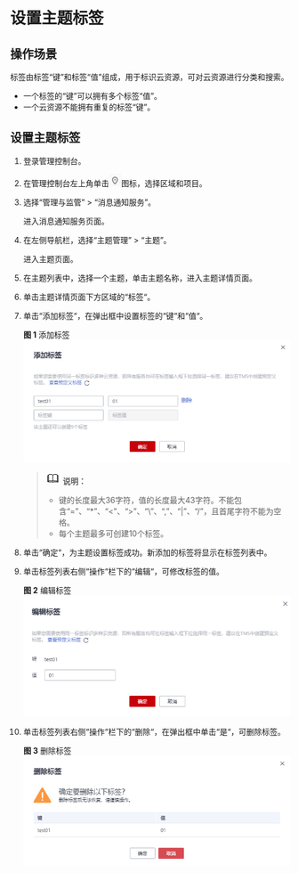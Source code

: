 # 设置主题标签<a name="smn_ug_0006"></a>

## 操作场景<a name="section181830512486"></a>

标签由标签“键”和标签“值”组成，用于标识云资源，可对云资源进行分类和搜索。

-   一个标签的“键”可以拥有多个标签“值”。
-   一个云资源不能拥有重复的标签“键”。

## 设置主题标签<a name="section17964154415485"></a>

1.  登录管理控制台。
2.  在管理控制台左上角单击![](figures/icon-region.png)图标，选择区域和项目。
3.  选择“管理与监管” \> “消息通知服务”。

    进入消息通知服务页面。

4.  在左侧导航栏，选择“主题管理” \> “主题”。

    进入主题页面。

5.  在主题列表中，选择一个主题，单击主题名称，进入主题详情页面。
6.  单击主题详情页面下方区域的“标签“。
7.  单击“添加标签“，在弹出框中设置标签的“键“和“值“。

    **图 1**  添加标签<a name="fig17707175110552"></a>  
    ![](figures/添加标签.png "添加标签")

    >![](public_sys-resources/icon-note.gif) **说明：** 
    >-   键的长度最大36字符，值的长度最大43字符。不能包含“=”、“\*”、“<”、“\>”、“\\”、“,”、“|”、“/”，且首尾字符不能为空格。
    >-   每个主题最多可创建10个标签。

8.  单击“确定“，为主题设置标签成功。新添加的标签将显示在标签列表中。
9.  单击标签列表右侧“操作“栏下的“编辑“，可修改标签的值。

    **图 2**  编辑标签<a name="fig1332741185612"></a>  
    ![](figures/编辑标签.png "编辑标签")

10. 单击标签列表右侧“操作“栏下的“删除“，在弹出框中单击“是“，可删除标签。

    **图 3**  删除标签<a name="fig3958181165718"></a>  
    ![](figures/删除标签.png "删除标签")


